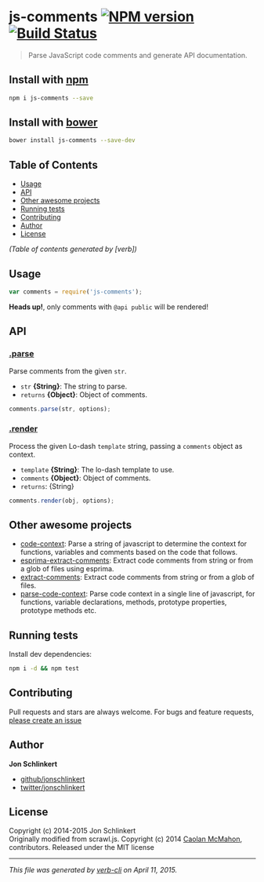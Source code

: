 # js-comments [![NPM version](https://badge.fury.io/js/js-comments.svg)](http://badge.fury.io/js/js-comments)  [![Build Status](https://travis-ci.org/jonschlinkert/js-comments.svg)](https://travis-ci.org/jonschlinkert/js-comments) 

> Parse JavaScript code comments and generate API documentation.

## Install with [npm](npmjs.org)

```bash
npm i js-comments --save
```
## Install with [bower](https://github.com/bower/bower)

```bash
bower install js-comments --save-dev
```

## Table of Contents

<!-- toc -->

- [Usage](#usage)
- [API](#api)
- [Other awesome projects](#other-awesome-projects)
- [Running tests](#running-tests)
- [Contributing](#contributing)
- [Author](#author)
- [License](#license)

_(Table of contents generated by [verb])_

<!-- tocstop -->

## Usage

```js
var comments = require('js-comments');
```

**Heads up!**, only comments with `@api public` will be rendered!

## API
### [.parse](index.js#L30)

Parse comments from the given `str`.

* `str` **{String}**: The string to parse.    
* `returns` **{Object}**: Object of comments.  

```js
comments.parse(str, options);
```

### [.render](index.js#L46)

Process the given Lo-dash `template` string, passing a `comments` object as context.

* `template` **{String}**: The lo-dash template to use.    
* `comments` **{Object}**: Object of comments.    
* `returns`: {String}  

```js
comments.render(obj, options);
```

## Other awesome projects
 * [code-context](https://github.com/jonschlinkert/code-context): Parse a string of javascript to determine the context for functions, variables and comments based on the code that follows.
 * [esprima-extract-comments](https://github.com/jonschlinkert/esprima-extract-comments): Extract code comments from string or from a glob of files using esprima.
 * [extract-comments](https://github.com/jonschlinkert/extract-comments): Extract code comments from string or from a glob of files.
 * [parse-code-context](https://github.com/jonschlinkert/parse-code-context): Parse code context in a single line of javascript, for functions, variable declarations, methods, prototype properties, prototype methods etc.  

## Running tests
Install dev dependencies:

```bash
npm i -d && npm test
```

## Contributing
Pull requests and stars are always welcome. For bugs and feature requests, [please create an issue](https://github.com/jonschlinkert/js-comments/issues)

## Author

**Jon Schlinkert**

+ [github/jonschlinkert](https://github.com/jonschlinkert)
+ [twitter/jonschlinkert](http://twitter.com/jonschlinkert) 

## License
Copyright (c) 2014-2015 Jon Schlinkert  
Originally modified from scrawl.js. Copyright (c) 2014 [Caolan McMahon](https://github.com/caolan), contributors.
Released under the MIT license

***

_This file was generated by [verb-cli](https://github.com/assemble/verb-cli) on April 11, 2015._
<!-- deps:mocha -->